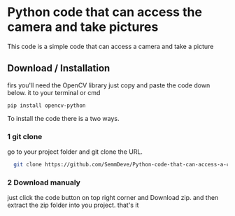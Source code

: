 
# Python code that can access the camera and take pictures

This code is a simple code that can access a camera and take a picture


## Download / Installation

firs you'll need the OpenCV library just copy and paste the code down below.
it to your terminal or cmd
```
pip install opencv-python
```

To install the code there is a two ways. 
### 1 git clone
go to your project folder and git clone the URL.
```bash
  git clone https://github.com/SemmDeve/Python-code-that-can-access-a-camera-and-also-take-Picture
```

### 2 Download manualy
just click the code button on top right corner and Download zip.
and then extract the zip folder into you project. that's it
